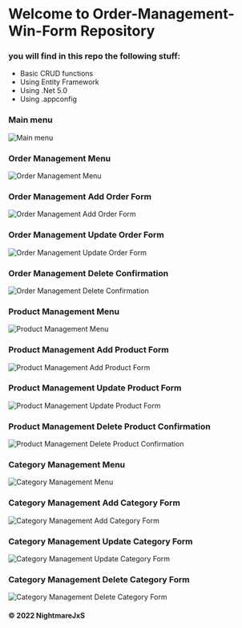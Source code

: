 # Welcome to Order-Management-Win-Form Repository
### you will find in this repo the following stuff:
* Basic CRUD functions
* Using Entity Framework
* Using .Net 5.0
* Using .appconfig

### Main menu
![Main menu](https://github.com/NightmareJxS/order-management-win-form/blob/main/images/MainMenu.PNG)

### Order Management Menu
![Order Management Menu](https://github.com/NightmareJxS/order-management-win-form/blob/main/images/OrderManagementMenu.PNG)

### Order Management Add Order Form
![Order Management Add Order Form](https://github.com/NightmareJxS/order-management-win-form/blob/main/images/OrderManagement_AddOrderForm.PNG)

### Order Management Update Order Form
![Order Management Update Order Form](https://github.com/NightmareJxS/order-management-win-form/blob/main/images/OrderManagement_UpdateOrderForm.PNG)

### Order Management Delete Confirmation
![Order Management Delete Confirmation](https://github.com/NightmareJxS/order-management-win-form/blob/main/images/OrderManagement_DeleteOrderConfirmation.PNG)

### Product Management Menu
![Product Management Menu](https://github.com/NightmareJxS/order-management-win-form/blob/main/images/ProductManagementMenu.PNG)

### Product Management Add Product Form
![Product Management Add Product Form](https://github.com/NightmareJxS/order-management-win-form/blob/main/images/ProductManagement_AddProductForm.PNG)

### Product Management Update Product Form
![Product Management Update Product Form](https://github.com/NightmareJxS/order-management-win-form/blob/main/images/ProductManagement_UpdateProductForm.PNG)

### Product Management Delete Product Confirmation
![Product Management Delete Product Confirmation](https://github.com/NightmareJxS/order-management-win-form/blob/main/images/ProductManagement_DeleteProductConfirmation.PNG)

### Category Management Menu
![Category Management Menu](https://github.com/NightmareJxS/order-management-win-form/blob/main/images/CategoryManagementMenu.PNG)

### Category Management Add Category Form
![Category Management Add Category Form](https://github.com/NightmareJxS/order-management-win-form/blob/main/images/CategoryManagement_AddCategoryForm.PNG)

### Category Management Update Category Form
![Category Management Update Category Form](https://github.com/NightmareJxS/order-management-win-form/blob/main/images/CategoryManagement_UpdateCategoryForm.PNG)

### Category Management Delete Category Form
![Category Management Delete Category Form](https://github.com/NightmareJxS/order-management-win-form/blob/main/images/CategoryManagement_DeleteCategoryConfirmation.PNG)


#### © 2022 NightmareJxS